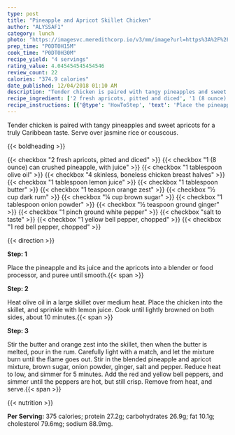 ```yaml
---
type: post
title: "Pineapple and Apricot Skillet Chicken"
author: "ALYSSAF1"
category: lunch
photo: "https://imagesvc.meredithcorp.io/v3/mm/image?url=https%3A%2F%2Fimages.media-allrecipes.com%2Fuserphotos%2F959194.jpg"
prep_time: "P0DT0H15M"
cook_time: "P0DT0H30M"
recipe_yield: "4 servings"
rating_value: 4.045454545454546
review_count: 22
calories: "374.9 calories"
date_published: 12/04/2018 01:10 AM
description: "Tender chicken is paired with tangy pineapples and sweet apricots for a truly Caribbean taste. Serve over jasmine rice or couscous."
recipe_ingredient: ['2 fresh apricots, pitted and diced', '1 (8 ounce) can crushed pineapple, with juice', '1 tablespoon olive oil', '4 skinless, boneless chicken breast halves', '1 tablespoon lemon juice', '1 tablespoon butter', '1 teaspoon orange zest', '½ cup dark rum', '¼ cup brown sugar', '1 tablespoon onion powder', '½ teaspoon ground ginger', '1 pinch ground white pepper', 'salt to taste', '1 yellow bell pepper, chopped', '1 red bell pepper, chopped']
recipe_instructions: [{'@type': 'HowToStep', 'text': 'Place the pineapple and its juice and the apricots into a blender or food processor, and puree until smooth.\n'}, {'@type': 'HowToStep', 'text': 'Heat olive oil in a large skillet over medium heat. Place the chicken into the skillet, and sprinkle with lemon juice. Cook until lightly browned on both sides, about 10 minutes.\n'}, {'@type': 'HowToStep', 'text': 'Stir the butter and orange zest into the skillet, then when the butter is melted, pour in the rum. Carefully light with a match, and let the mixture burn until the flame goes out. Stir in the blended pineapple and apricot mixture, brown sugar, onion powder, ginger, salt and pepper. Reduce heat to low, and simmer for 5 minutes.  Add the red and yellow bell peppers, and simmer until the peppers are hot, but still crisp. Remove from heat, and serve.\n'}]
---
```


Tender chicken is paired with tangy pineapples and sweet apricots for a truly Caribbean taste. Serve over jasmine rice or couscous. 

{{< boldheading >}}

{{< checkbox "2  fresh apricots, pitted and diced" >}}
{{< checkbox "1 (8 ounce) can crushed pineapple, with juice" >}}
{{< checkbox "1 tablespoon olive oil" >}}
{{< checkbox "4  skinless, boneless chicken breast halves" >}}
{{< checkbox "1 tablespoon lemon juice" >}}
{{< checkbox "1 tablespoon butter" >}}
{{< checkbox "1 teaspoon orange zest" >}}
{{< checkbox "½ cup dark rum" >}}
{{< checkbox "¼ cup brown sugar" >}}
{{< checkbox "1 tablespoon onion powder" >}}
{{< checkbox "½ teaspoon ground ginger" >}}
{{< checkbox "1 pinch ground white pepper" >}}
{{< checkbox "salt to taste" >}}
{{< checkbox "1  yellow bell pepper, chopped" >}}
{{< checkbox "1  red bell pepper, chopped" >}}


{{< direction >}}

**Step: 1**

Place the pineapple and its juice and the apricots into a blender or food processor, and puree until smooth.{{< span >}}

**Step: 2**

Heat olive oil in a large skillet over medium heat. Place the chicken into the skillet, and sprinkle with lemon juice. Cook until lightly browned on both sides, about 10 minutes.{{< span >}}

**Step: 3**

Stir the butter and orange zest into the skillet, then when the butter is melted, pour in the rum. Carefully light with a match, and let the mixture burn until the flame goes out. Stir in the blended pineapple and apricot mixture, brown sugar, onion powder, ginger, salt and pepper. Reduce heat to low, and simmer for 5 minutes.  Add the red and yellow bell peppers, and simmer until the peppers are hot, but still crisp. Remove from heat, and serve.{{< span >}}

{{< nutrition >}}

**Per Serving:** 375 calories; protein 27.2g; carbohydrates 26.9g; fat 10.1g; cholesterol 79.6mg; sodium 88.9mg.